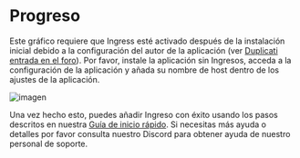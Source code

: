 # Progreso

Este gráfico requiere que Ingress esté activado después de la instalación inicial debido a la configuración del autor de la aplicación (ver [Duplicati entrada en el foro](https://forum.duplicati.com/t/error-message-in-browser-the-host-header-sent-by-the-client-is-not-allowed/5806)). Por favor, instale la aplicación sin Ingresos, acceda a la configuración de la aplicación y añada su nombre de host dentro de los ajustes de la aplicación.

![imagen](https://user-images.githubusercontent.com/89483932/174445638-bac32cc8-375f-4fdb-a99f-f8b75a4613e1.png)

Una vez hecho esto, puedes añadir Ingreso con éxito usando los pasos descritos en nuestra [Guía de inicio rápido](https://truecharts.org/docs/manual/SCALE%20Apps/Quick-Start%20Guides/add-ingress/). Si necesitas más ayuda o detalles por favor consulta nuestro Discord para obtener ayuda de nuestro personal de soporte.
